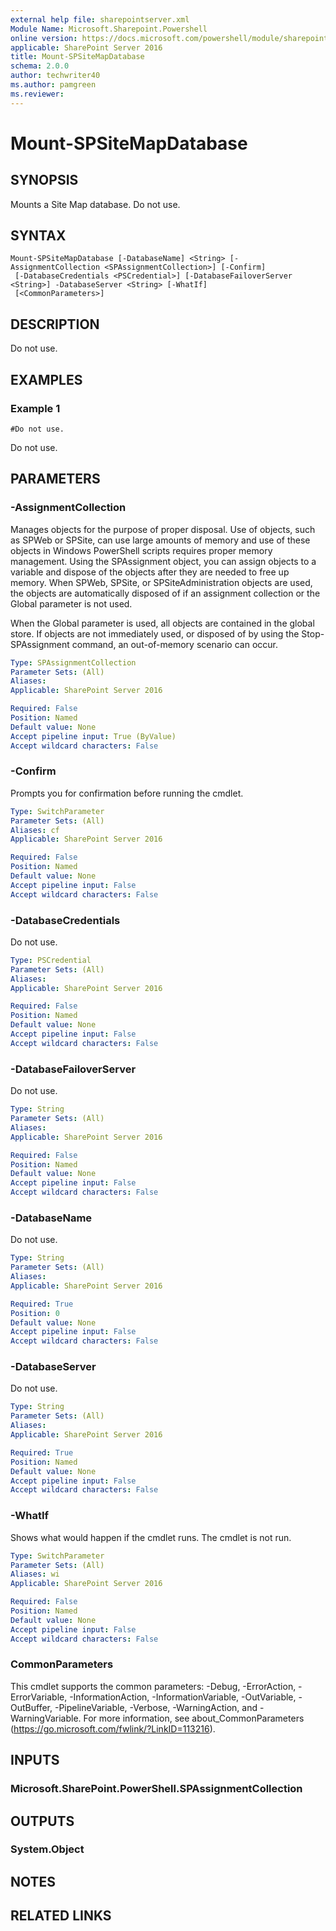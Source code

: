```yaml
---
external help file: sharepointserver.xml
Module Name: Microsoft.Sharepoint.Powershell
online version: https://docs.microsoft.com/powershell/module/sharepoint-server/mount-spsitemapdatabase
applicable: SharePoint Server 2016
title: Mount-SPSiteMapDatabase
schema: 2.0.0
author: techwriter40
ms.author: pamgreen
ms.reviewer: 
---
```


# Mount-SPSiteMapDatabase

## SYNOPSIS
Mounts a Site Map database. Do not use.

## SYNTAX

```
Mount-SPSiteMapDatabase [-DatabaseName] <String> [-AssignmentCollection <SPAssignmentCollection>] [-Confirm]
 [-DatabaseCredentials <PSCredential>] [-DatabaseFailoverServer <String>] -DatabaseServer <String> [-WhatIf]
 [<CommonParameters>]
```

## DESCRIPTION
Do not use.

## EXAMPLES

### Example 1 
```
#Do not use.
```

Do not use.

## PARAMETERS

### -AssignmentCollection
Manages objects for the purpose of proper disposal. Use of objects, such as SPWeb or SPSite, can use large amounts of memory and use of these objects in Windows PowerShell scripts requires proper memory management. Using the SPAssignment object, you can assign objects to a variable and dispose of the objects after they are needed to free up memory. When SPWeb, SPSite, or SPSiteAdministration objects are used, the objects are automatically disposed of if an assignment collection or the Global parameter is not used.

When the Global parameter is used, all objects are contained in the global store. If objects are not immediately used, or disposed of by using the Stop-SPAssignment command, an out-of-memory scenario can occur.

```yaml
Type: SPAssignmentCollection
Parameter Sets: (All)
Aliases: 
Applicable: SharePoint Server 2016

Required: False
Position: Named
Default value: None
Accept pipeline input: True (ByValue)
Accept wildcard characters: False
```

### -Confirm
Prompts you for confirmation before running the cmdlet.

```yaml
Type: SwitchParameter
Parameter Sets: (All)
Aliases: cf
Applicable: SharePoint Server 2016

Required: False
Position: Named
Default value: None
Accept pipeline input: False
Accept wildcard characters: False
```

### -DatabaseCredentials
Do not use.

```yaml
Type: PSCredential
Parameter Sets: (All)
Aliases: 
Applicable: SharePoint Server 2016

Required: False
Position: Named
Default value: None
Accept pipeline input: False
Accept wildcard characters: False
```

### -DatabaseFailoverServer
Do not use.

```yaml
Type: String
Parameter Sets: (All)
Aliases: 
Applicable: SharePoint Server 2016

Required: False
Position: Named
Default value: None
Accept pipeline input: False
Accept wildcard characters: False
```

### -DatabaseName
Do not use.

```yaml
Type: String
Parameter Sets: (All)
Aliases: 
Applicable: SharePoint Server 2016

Required: True
Position: 0
Default value: None
Accept pipeline input: False
Accept wildcard characters: False
```

### -DatabaseServer
Do not use.

```yaml
Type: String
Parameter Sets: (All)
Aliases: 
Applicable: SharePoint Server 2016

Required: True
Position: Named
Default value: None
Accept pipeline input: False
Accept wildcard characters: False
```

### -WhatIf
Shows what would happen if the cmdlet runs.
The cmdlet is not run.

```yaml
Type: SwitchParameter
Parameter Sets: (All)
Aliases: wi
Applicable: SharePoint Server 2016

Required: False
Position: Named
Default value: None
Accept pipeline input: False
Accept wildcard characters: False
```

### CommonParameters
This cmdlet supports the common parameters: -Debug, -ErrorAction, -ErrorVariable, -InformationAction, -InformationVariable, -OutVariable, -OutBuffer, -PipelineVariable, -Verbose, -WarningAction, and -WarningVariable. For more information, see about_CommonParameters (https://go.microsoft.com/fwlink/?LinkID=113216).

## INPUTS

### Microsoft.SharePoint.PowerShell.SPAssignmentCollection

## OUTPUTS

### System.Object

## NOTES

## RELATED LINKS

